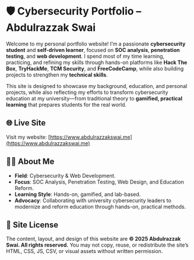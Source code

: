 # 🛡️ Cybersecurity Portfolio – Abdulrazzak Swai

Welcome to my personal portfolio website! I’m a passionate **cybersecurity student** and **self-driven learner**, focused on **SOC analysis**, **penetration testing**, and **web development**. I spend most of my time learning, practicing, and refining my skills through hands-on platforms like **Hack The Box**, **TryHackMe**, **TCM Security**, and **FreeCodeCamp**, while also building projects to strengthen my **technical skills**.

This site is designed to showcase my background, education, and personal projects, while also reflecting my efforts to transform cybersecurity education at my university—from traditional theory to **gamified, practical learning** that prepares students for the real world.

## 🌐 Live Site

Visit my website: [https://www.abdulrazzakswai.me](https://www.abdulrazzakswai.me)

## 👨‍💻 About Me

* **Field**: Cybersecurity & Web Development.
* **Focus**: SOC Analysis, Penetration Testing, Web Design, and Education Reform.
* **Learning Style**: Hands-on, gamified, and lab-based.
* **Advocacy**: Collaborating with university cybersecurity leaders to modernize and reform education through hands-on, practical methods.

## 🚫 Site License

The content, layout, and design of this website are **© 2025 Abdulrazzak Swai. All rights reserved.**
You may not copy, reuse, or redistribute the site’s HTML, CSS, JS, CSV, or visual assets without written permission.
